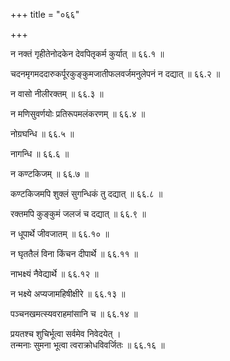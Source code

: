 +++
title = "०६६"

+++

न नक्तं गृहीतेनोदकेन देवपितृकर्म कुर्यात् ॥ ६६.१ ॥

चदनमृगमददारुकर्पूरकुङ्कुमजातीफलवर्जमनुलेपनं न दद्यात् ॥ ६६.२ ॥

न वासो नीलीरक्तम् ॥ ६६.३ ॥

न मणिसुवर्णयोः प्रतिरूपमलंकरणम् ॥ ६६.४ ॥

नोग्रघन्धि ॥ ६६.५ ॥

नागन्धि ॥ ६६.६ ॥

न कण्टकिजम् ॥ ६६.७ ॥

कण्टकिजमपि शुक्लं सुगन्धिकं तु दद्यात् ॥ ६६.८ ॥

रक्तमपि कुङ्कुमं जलजं च दद्यात् ॥ ६६.९ ॥

न धूपार्थे जीवजातम् ॥ ६६.१० ॥

न घृततैलं विना किंचन दीपार्थे ॥ ६६.११ ॥

नाभक्ष्यं नैवेद्यार्थे ॥ ६६.१२ ॥

न भक्ष्ये अप्यजामहिषीक्षीरे ॥ ६६.१३ ॥

पञ्चनखमत्स्यवराहमांसानि च ॥ ६६.१४ ॥

प्रयतश्च शुचिर्भूत्वा सर्वमेव निवेदयेत् ।  
तन्मनाः सुमना भूत्वा त्वराक्रोधविवर्जितः  ॥ ६६.१६ ॥


